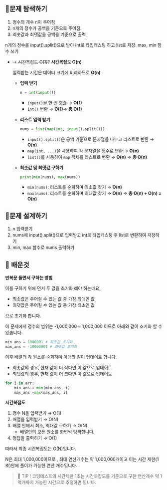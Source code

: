 [](https://www.acmicpc.net/problem/10818)

## 📍문제 탐색하기

1. 정수의 개수 n이 주어짐
2. n개의 정수가 공백을 기준으로 주어짐.
3. 최솟값과 최댓값을 공백을 기준으로 출력

n개의 정수를 input().split()으로 받아 int로 타입캐스팅 하고 list로 저장. max, min 함수 쓰기

- → ~~시간복잡도 O(1)?~~  **시간복잡도 O(n)**
    
    입력받는 시간은 데이터 크기에 비례하므로 **O(n)**
    
    - **입력 받기**
        
        ```python
        n = int(input())
        ```
        
        - `input()`을 한 번 호출 → **O(1)**
        - `int()` 변환 → **O(1)**⇒ **총 O(1)**
    - **리스트 입력 받기**
        
        ```python
        nums = list(map(int, input().split()))
        ```
        
        - `input().split()`은 공백 기준으로 문자열을 나누고 리스트로 반환 → **O(n)**
        - `map(int, ...)`을 사용하여 각 문자열을 정수로 변환 → **O(n)**
        - `list()`를 사용하여 `map` 객체를 리스트로 변환 → **O(n)**
        ⇒ **총 O(n)**
    - **최솟값 및 최댓값 구하기**
        
        ```python
        print(min(nums), max(nums))
        ```
        
        - `min(nums)`: 리스트를 순회하며 최소값 찾기 → **O(n)**
        - `max(nums)`: 리스트를 순회하며 최대값 찾기 → **O(n)**
        ⇒ **총 O(n) + O(n) = O(n)**

## 📍문제 설계하기

1. n 입력받기
2. nums에 input().split()으로 입력받고 int로 타입캐스팅 후 list로 변환하여 저장하기
3. min, max 함수로 nums 출력하기


## 🥕 배운것

**반복문 돌면서 구하는 방법**

이를 구하기 위해 먼저 두 값을 초기화 해야 하는데요,

- 최솟값은 주어질 수 있는 값 중 가장 최대인 값
- 최댓값은 주어질 수 있는 값 중 가장 최소인 값

으로 초기화 합니다.

이 문제에서 정수의 범위는 -1,000,000 ~ 1,000,000 이므로 아래와 같이 초기화 할 수 있습니다.

```python
min_ans = 1000001 # 최솟값 초기화
max_ans = -10000001 # 최댓값 초기화
```

이후 배열의 각 원소를 순회하며 아래와 같이 업데이트 합니다.

- 최솟값의 경우, 현재 값이 더 작다면 이 값으로 업데이트
- 최댓값의 경우, 현재 값이 더 크다면 이 값으로 업데이트

```python
for i in arr:
    min_ans = min(min_ans, i)
    max_ans =max(max_ans, i)
```

**시간복잡도**

1. 정수 N을 입력받기 → O(1)
2. 배열을 입력받기 → O(N)
3. 배열 안에서 최소, 최대값 구하기 → O(N)
    - 배열안의 모든 원소를 한번씩 탐색합니다.
4. 정답을 출력하기 → O(1)

따라서 최종 시간복잡도는 O(N)입니다.

N은 최대 1,000,000이므로 , 최대 연산개수는 약 1,000,000개이고 이는 시간 제한(1초)안에 풀이가 가능한 연산 개수입니다.

> 🍯 TIP ! 
코딩테스트의 시간제한 1초는 시간복잡도를 기준으로 구한 연산개수 약 1억개까지 가능한 시간으로 추정하면 됩니다.
>
